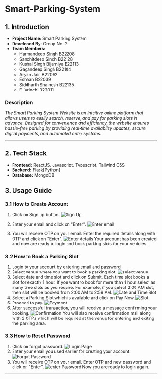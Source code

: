 # Smart-Parking-System
## 1. Introduction
- **Project Name:** Smart Parking System  
- **Developed By:** Group No. 2    
- **Team Members:**    
    - Harmandeep Singh  B22208 <br />
    - Sanchitdeep Singh B22128 <br />
    - Kushal Singh Bijarniya  B22113 <br />
    - Gagandeep Singh  B22104 <br />
    - Aryan Jain  B22092 <br />
    - Eshaan  B22039 <br />
    - Siddharth Shainesh  B22135 <br />
    - E. Vrinchi  B22011 <br />

### Description
_The Smart Parking System Website is an intuitive online platform that allows users to easily search, reserve, and pay for parking slots in advance. Designed for convenience and efficiency, the website ensures hassle-free parking by providing real-time availability updates, secure digital payments, and automated entry systems._  

---

## 2. Tech Stack
- **Frontend:** ReactJS, Javascript, Typescript, Tailwind CSS
- **Backend:** Flask[Python]
- **Database:** MongoDB

## 3. Usage Guide
### 3.1 How to Create Account
1. Click on Sign up button.
![Sign Up](./images/login_page.png)

2. Enter your email and click on "Enter".
![Enter email](./images/signup_email.png)
3. You will receive OTP on your email. Enter the required details along with OTP and click on "Enter".
![Enter details](./images/signup_form.png)
Your account has been created and now are ready to login and book parking slots for your vehicles.
  

### 3.2 How to Book a Parking Slot
1. Login to your account by entering email and password.
2. Select venue where you want to book a parking slot.
![select venue](./images/main_screen.png)
3. Select date and time slot and click on Submit. Each time slot books a slot for exactly 1 hour. If you want to book for more than 1 hour select as many time slots as you require. For example, if you select 2:00 AM slot, then slot will be booked from 2:00 AM to 2:59 AM.
![Date and Time Slot](./images/slot_selection.png)
4. Select a Parking Slot which is available and click on Pay Now.
![Slot](./images/parking_slot.jpeg)
5. Proceed to pay.
![Payment](./images/payment.png)
6. After successful transaction, you will receive a message confirming your booking.
![Confirmation](./images/confirmation.png)
You will also receive confirmation mail along with 2 OTPs which will be required at the venue for entering and exiting the parking area.

### 3.3 How to Reset Password
1. Click on forgot password.
![Login Page](./images/login_page.png)
2. Enter your email you used earlier for creating your account.
![Forgot Password](./images/forgot_pass.png)
3. You will receive OTP on your email. Enter OTP and new password and click on "Enter".
![enter Password](./images/enter_pass.png)
Now you are ready to login again.

---
